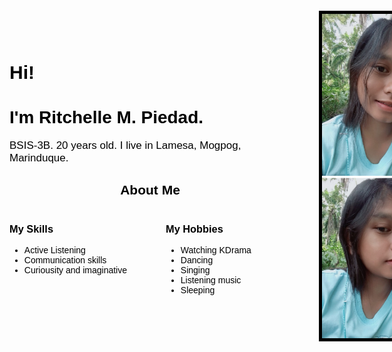 <!DOCTYPE html>
<html lang="en">
<head>
	<meta charset="utf-8">
	<meta name="viewport" content="width=device-width, initial-scale=1">

</head>
<style>
.image{
background-image:url("Screenshot_20201010-142622~2.png");
background-repeat:no-repeat;
background-size:cover;
width:100%;
height:100%;
}
.grid{
font-family:arial;
display:grid;
margin-left:70px;
margin-right:70px;
margin-top:20px;
margin-bottom:70px;
grid-template-columns:500px 500px;
color:black;
background-size:1100px;
 
}
#grid-2{
display:grid;
grid-template-columns:250px 250px;
}
img{
width:400px;
border-width:5px;
border-style:solid;
margin-bottom:-5px;
}
.margin{
margin-left:50px;
margin-top:40px;
}
</style>
<body class="image">
<div class="grid">

<div class="margin">
<h1 style="font-size:30px;"> Hi! </h1>
<h1> I'm Ritchelle M. Piedad.</h1>
<p style="font-size:17px;"> BSIS-3B. 20 years old. I live in Lamesa, Mogpog, Marinduque.</p> 
<h2 align="center">About Me</h2>
<div id="grid-2">
<div>
<h3>My Skills</h3>
<ul> 
<li>Active Listening</li>
<li>Communication skills</li>
<li>Curiousity and imaginative</li>
</ul></div>
<div >
<h3>My Hobbies</h3>
<ul>
<li>Watching KDrama</li>
<li>Dancing</li>
<li>Singing</li>
<li>Listening music</li>
<li>Sleeping</li>
</ul>
</div>
</div>
</div>

<div align="center">
<img src="Screenshot_20200929-150330~2.png">
</div>

</div>
</body>
</html>
